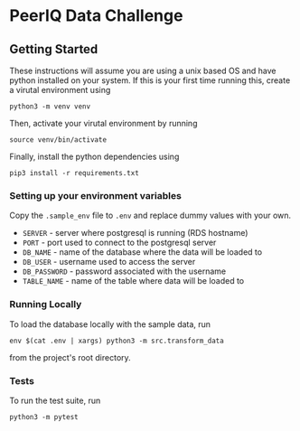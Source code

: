 # PeerIQ Data Challenge

## Getting Started

These instructions will assume you are using a unix based OS and have python
installed on your system.
If this is your first time running this, create a virutal environment using

```
python3 -m venv venv
```

Then, activate your virutal environment by running

```
source venv/bin/activate
```

Finally, install the python dependencies using

```
pip3 install -r requirements.txt
```

### Setting up your environment variables

Copy the `.sample_env` file to `.env` and replace dummy values with your own.

- `SERVER` - server where postgresql is running (RDS hostname)
- `PORT` - port used to connect to the postgresql server
- `DB_NAME` - name of the database where the data will be loaded to
- `DB_USER` - username used to access the server
- `DB_PASSWORD` - password associated with the username
- `TABLE_NAME` - name of the table where data will be loaded to

### Running Locally

To load the database locally with the sample data, run

```
env $(cat .env | xargs) python3 -m src.transform_data
```

from the project's root directory.

### Tests

To run the test suite, run

```
python3 -m pytest
```
